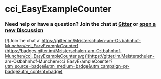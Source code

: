 # cci_EasyExampleCounter
### Need help or have a question? Join the chat at [Gitter](https://gitter.im/Meisterschulen-am-Ostbahnhof-Munchen/cci_EasyExampleCounter) or [open a new Discussion](https://github.com/Meisterschulen-am-Ostbahnhof-Munchen/cci_EasyExampleCounter/discussions)

[![Join the chat at https://gitter.im/Meisterschulen-am-Ostbahnhof-Munchen/cci_EasyExampleCounter](https://badges.gitter.im/Meisterschulen-am-Ostbahnhof-Munchen/cci_EasyExampleCounter.svg)](https://gitter.im/Meisterschulen-am-Ostbahnhof-Munchen/cci_EasyExampleCounter?utm_source=badge&utm_medium=badge&utm_campaign=pr-badge&utm_content=badge)


